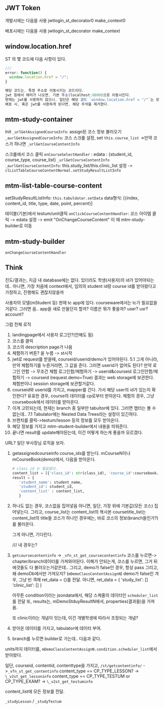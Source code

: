 ## JWT Token

개발시에는 다음을 사용
jwtlogin_st_decorator0
make_context0

배포시에는 다음을 사용
jwtlogin_st_decorator
make_context

## window.location.href

ST 의 몇 코드에 다음 사항이 있다.

```js
///
error: function() {
  window.location.href = "/";
}

해당 코드는, 특정 주소로 이동시키는 코드이다.
jwt 등에서 에러가 나오면, 기본 주소(localhost:8000)으로 이동시킨다.
현재는 jwt를 사용하지 않으니, 일단은 해당 코드 `window.location.href = "/"`는 모두 주석처리하자.
배포 시, 혹은 jwt를 사용하게 된다면, 해당 주석을 제거한다.
```

## mtm-study-container

Init
`_urlGetAssignedCourseInfo`: assign된 코스 정보 불러오기
`_aurlGetAssignedCourseInfo`: 코스 스크롤 설정, set `this.course_list`
->만약 코스가 하나면 `_urlGetCourseContentInfo`

스크롤에서 코스 클릭
`onCourseSelectHandler` : edata : {student_id, course_type, course_list}
`_urlGetCourseContentInfo`
`_aurlGetCourseContentInfo`: this.study_list/this.clinic_list 설정
-> `clListTableCourseContentNormal.setStudyResultListInfo`

## mtm-list-table-course-content

setStudyResultListInfo: `this.tabuldator.setData`
data형식: [{index, content_id, title, type, date, point, percent}]

테이블(기본)에서 testum/unit클릭
`onClickCourseContentHandler`: 코스 아이템 클릭 -> edata 설정 -> emit "OnChangeCourseContent"
이 때 mtm-study-builder로 이동

## mtm-study-builder

`onChangeCourseContentHandler`

## Think

진도/결과는, 지금 내 database에는 없다.
있더라도 학생(사용자)의 id가 있어야되는데..
아니면, 가장 처음에 context에서, 임의의 student id랑 course id를 받아왔다고 가정하고,
진행해도 괜찮지않을까

사용자의 모델(mStudent 등) 현재 tc app에 있다. courseware에서는 tc가 필요없을거같다.
그러면 음.. app을 새로 만들던지 할까? 이름은 뭐가 좋을까? user? usr? account?

그럼 전체 로직

1. landingpage에서 사용자 로그인?(안해도 됨)
2. 코스를 클릭
3. 코스의 description page가 나옴
4. 체험하기 버튼? 을 누름 -> st시작
5. jwt로 request를 받을때, courseid/userid/demo가 있어야된다.
   5.1 그게 아니라, 만약 체험하기를 누른거라면, 그 값을 준다. 그러면 userid가 없어도 된다?
   만약 로그인 안함 -> 무조건 체험
   로그인함/체험하기 -> userid&courseid
   로그인안함/체험하기 -> courseid (request.demo=True)
   결과는 web storage에 보관한다. 체험판이니 session storage에 보관할거같다.
6. courseid와 userid를 가지고, mapper를 간다. 가서 해당 user의 id가 있는지 확인한다?
   유효한 경우, course의 데이터를 cp로부터 받아온다.
   체험의 경우, 그냥 coursebook에서 데이터를 받아온다.
7. 이게 고민되는데, 현재는 branch 중 일부만 tabultor에 있다. 그러면 챕터는 볼 수 없는데..
   7.1 Tabulator에는 Nested Data Trees라는 설정이 있긴하다.
8. 브랜치를 클릭->testum/lesson 등의 정보를 모두 받아온다.
9. 해당 정보를 가지고 mtm-student-builder에서 내용을 띄워준다.
10. 끝나면 result를 update해야된는데, 이건 어떻게 하는게 좋을까 모르겠다.

URL?
일단 부사장님 로직을 보자.

1. getassignedcourseinfo
   course_ids를 받는다.
   mCourseN이나 mCourseBook(demo)에서, 다음을 받아온다.

   ```python
   # class id 는 필요없다.
   content_list = [{'class_id': str(class_id), 'course_id':coursebook.id, 'title':coursebook.title}]
   result = {
      'student_name': student_name,
      'student_id': student_id,
      'content_list' : content_list,
      }


   ```

2. 하나도 없는 경우, 코스없음 집어넣음
   아니면, 일단, 가장 위에 기본값(모든 코스) 집어넣는다.
   그리고, course_list는 content_list의 복사본
   coursetitle_list는 content_list의 title들
   코스가 하나인 경우에는, 바로 코스의 정보(branch들인가?)를 불러온다.

   그게 아니면, 기다린다.

   /// 내 경우는?

3. `getcoursecontentinfo` -> `_vfn_st_get_coursecontentinfo`
   코스를 누르면-> chapter/branch데이터를 가져와야된다.
   이해가 안되는게, 코스를 누르면, 그거 뒤에것들도 다 불러오는거같은데..
   그리고, demo가 false인 경우, 항상 pass
   그리고, 왜 demoDb에서만 가져오지? (`mDemoClassContentAssignN`)
   demo가 false인 겨우, 그냥 빈 객체 ret_data = {}를 전달.
   아니면, ret_data = {
   'study_list': []
   'clinic_list': []
   }

   아무튼 condition이라는 jsondata에서, 해당 스케줄의 데이터인 `scheduler_list`를 전달
   또, results는, mDemoStduyResultN에서, properties(결과들)을 가져옴.

   또 clinic이라는 개념이 잇는데, 이건 개별학생에 따라서 조정되는 개념?

4. 받아온 데이터를 가지고, tabulator에 데이터 부여.

5. branch를 누르면 builder로 가는데.. 다음과 같다.

units까지 데이터를, `mDemoClassContentAssignN.condition.scheduler_list`에서 받아왔다.

일단, courseid, contentid, contenttype을 가지고, `/st/getcontentinfo/`
->`_vfn_st_get_contentinfo`
content_type == CP_TYPE_LESSON? -> `\_v2st_get_lessoninfo`
content_type == CP_TYPE_TESTUM or CP_TYPE_EXAM? -> `\_v2st_get_testuminfo`

content_list에 모든 정보를 전달.

`_studyLesson` / `_studyTestum`
